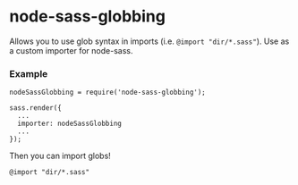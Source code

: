 # node-sass-globbing

Allows you to use glob syntax in imports (i.e. `@import "dir/*.sass"`). Use as a custom importer for node-sass.

### Example
````
nodeSassGlobbing = require('node-sass-globbing');

sass.render({
  ...
  importer: nodeSassGlobbing
  ...
});
````

Then you can import globs!

````
@import "dir/*.sass"
````
